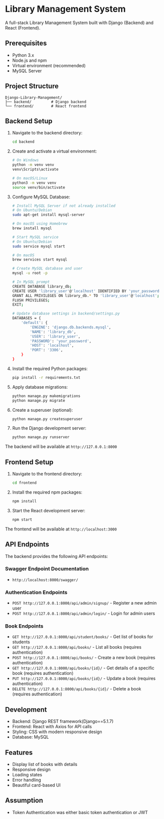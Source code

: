 # Library Management System

A full-stack Library Management System built with Django (Backend) and React (Frontend).

## Prerequisites

- Python 3.x
- Node.js and npm
- Virtual environment (recommended)
- MySQL Server

## Project Structure

```
Django-Library-Management/
├── backend/         # Django backend
└── frontend/        # React frontend
```

## Backend Setup

1. Navigate to the backend directory:
   ```bash
   cd backend
   ```

2. Create and activate a virtual environment:
   ```bash
   # On Windows
   python -m venv venv
   venv\Scripts\activate

   # On macOS/Linux
   python3 -m venv venv
   source venv/bin/activate
   ```

3. Configure MySQL Database:
   ```bash
   # Install MySQL Server if not already installed
   # On Ubuntu/Debian
   sudo apt-get install mysql-server
   
   # On macOS using Homebrew
   brew install mysql
   
   # Start MySQL service
   # On Ubuntu/Debian
   sudo service mysql start
   
   # On macOS
   brew services start mysql
   
   # Create MySQL database and user
   mysql -u root -p
   
   # In MySQL prompt
   CREATE DATABASE library_db;
   CREATE USER 'library_user'@'localhost' IDENTIFIED BY 'your_password';
   GRANT ALL PRIVILEGES ON library_db.* TO 'library_user'@'localhost';
   FLUSH PRIVILEGES;
   EXIT;
   
   # Update database settings in backend/settings.py
   DATABASES = {
       'default': {
           'ENGINE': 'django.db.backends.mysql',
           'NAME': 'library_db',
           'USER': 'library_user',
           'PASSWORD': 'your_password',
           'HOST': 'localhost',
           'PORT': '3306',
       }
   }
   ```

4. Install the required Python packages:
   ```bash
   pip install -r requirements.txt
   ```

5. Apply database migrations:
   ```bash
   python manage.py makemigrations
   python manage.py migrate
   ```

6. Create a superuser (optional):
   ```bash
   python manage.py createsuperuser
   ```

7. Run the Django development server:
   ```bash
   python manage.py runserver
   ```

The backend will be available at `http://127.0.0.1:8000`

## Frontend Setup

1. Navigate to the frontend directory:
   ```bash
   cd frontend
   ```

2. Install the required npm packages:
   ```bash
   npm install
   ```

3. Start the React development server:
   ```bash
   npm start
   ```

The frontend will be available at `http://localhost:3000`

## API Endpoints

The backend provides the following API endpoints:

### Swagger Endpoint Documentation
- `http://localhost:8000/swagger/`

### Authentication Endpoints
- `POST http://127.0.0.1:8000/api/admin/signup/` - Register a new admin user
- `POST http://127.0.0.1:8000/api/admin/login/` - Login for admin users

### Book Endpoints
- `GET http://127.0.0.1:8000/api/student/books/` - Get list of books for students
- `GET http://127.0.0.1:8000/api/books/` - List all books (requires authentication)
- `POST http://127.0.0.1:8000/api/books/` - Create a new book (requires authentication)
- `GET http://127.0.0.1:8000/api/books/{id}/` - Get details of a specific book (requires authentication)
- `PUT http://127.0.0.1:8000/api/books/{id}/` - Update a book (requires authentication)
- `DELETE http://127.0.0.1:8000/api/books/{id}/` - Delete a book (requires authentication)


## Development

- Backend: Django REST framework(Django==5.1.7)
- Frontend: React with Axios for API calls
- Styling: CSS with modern responsive design
- Database: MySQL

## Features

- Display list of books with details
- Responsive design
- Loading states
- Error handling
- Beautiful card-based UI

## Assumption
- Token Authentication was either basic token authentication or JWT
